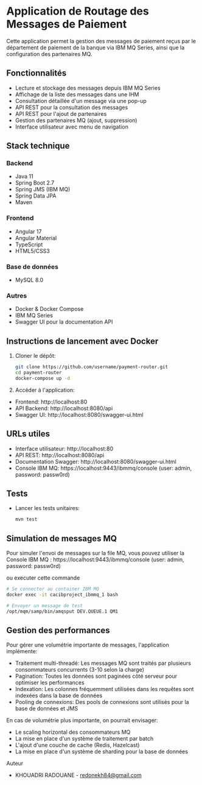 # Application de Routage des Messages de Paiement

Cette application permet la gestion des messages de paiement reçus par le département de paiement de la banque via IBM MQ Series, ainsi que la configuration des partenaires MQ.

## Fonctionnalités

- Lecture et stockage des messages depuis IBM MQ Series
- Affichage de la liste des messages dans une IHM
- Consultation détaillée d'un message via une pop-up
- API REST pour la consultation des messages
- API REST pour l'ajout de partenaires
- Gestion des partenaires MQ (ajout, suppression)
- Interface utilisateur avec menu de navigation

## Stack technique

### Backend
- Java 11
- Spring Boot 2.7
- Spring JMS (IBM MQ)
- Spring Data JPA
- Maven

### Frontend
- Angular 17
- Angular Material
- TypeScript
- HTML5/CSS3

### Base de données
- MySQL 8.0

### Autres
- Docker & Docker Compose
- IBM MQ Series
- Swagger UI pour la documentation API

## Instructions de lancement avec Docker

1. Cloner le dépôt:
   ```bash
   git clone https://github.com/username/payment-router.git
   cd payment-router
   docker-compose up -d
   ```

2. Accéder à l'application:

- Frontend: http://localhost:80
- API Backend: http://localhost:8080/api
- Swagger UI: http://localhost:8080/swagger-ui.html



## URLs utiles

- Interface utilisateur: http://localhost:80
- API REST: http://localhost:8080/api
- Documentation Swagger: http://localhost:8080/swagger-ui.html
- Console IBM MQ: https://localhost:9443/ibmmq/console (user: admin, password: passw0rd)

## Tests 
- Lancer les tests unitaires:
   ```bash
   mvn test
   ```

## Simulation de messages MQ

Pour simuler l'envoi de messages sur la file MQ, vous pouvez utiliser la Console IBM MQ : https://localhost:9443/ibmmq/console  (user: admin, password: passw0rd)

ou executer cette commande 
```bash
# Se connecter au container IBM MQ
docker exec -it cacibproject_ibmmq_1 bash

# Envoyer un message de test
/opt/mqm/samp/bin/amqsput DEV.QUEUE.1 QM1
```

## Gestion des performances
Pour gérer une volumétrie importante de messages, l'application implémente:

- Traitement multi-threadé: Les messages MQ sont traités par plusieurs consommateurs concurrents (3-10 selon la charge)
- Pagination: Toutes les données sont paginées côté serveur pour optimiser les performances
- Indexation: Les colonnes fréquemment utilisées dans les requêtes sont indexées dans la base de données
- Pooling de connexions: Des pools de connexions sont utilisés pour la base de données et JMS

En cas de volumétrie plus importante, on pourrait envisager:

- Le scaling horizontal des consommateurs MQ
- La mise en place d'un système de traitement par batch
- L'ajout d'une couche de cache (Redis, Hazelcast)
- La mise en place d'un système de sharding pour la base de données

Auteur
- KHOUADRI RADOUANE - redonekh84@gmail.com